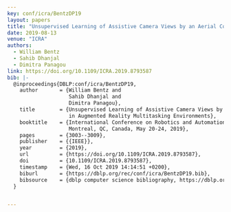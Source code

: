 ```yaml
---
key: conf/icra/BentzDP19
layout: papers
title: "Unsupervised Learning of Assistive Camera Views by an Aerial Co-robot in Augmented Reality Multitasking Environments."
date: 2019-08-13
venue: "ICRA"
authors:
  - William Bentz
  - Sahib Dhanjal
  - Dimitra Panagou
link: https://doi.org/10.1109/ICRA.2019.8793587
bib: |-
  @inproceedings{DBLP:conf/icra/BentzDP19,
    author       = {William Bentz and
                    Sahib Dhanjal and
                    Dimitra Panagou},
    title        = {Unsupervised Learning of Assistive Camera Views by an Aerial Co-robot
                    in Augmented Reality Multitasking Environments},
    booktitle    = {International Conference on Robotics and Automation, {ICRA} 2019,
                    Montreal, QC, Canada, May 20-24, 2019},
    pages        = {3003--3009},
    publisher    = {{IEEE}},
    year         = {2019},
    url          = {https://doi.org/10.1109/ICRA.2019.8793587},
    doi          = {10.1109/ICRA.2019.8793587},
    timestamp    = {Wed, 16 Oct 2019 14:14:51 +0200},
    biburl       = {https://dblp.org/rec/conf/icra/BentzDP19.bib},
    bibsource    = {dblp computer science bibliography, https://dblp.org}
  }


---
```

